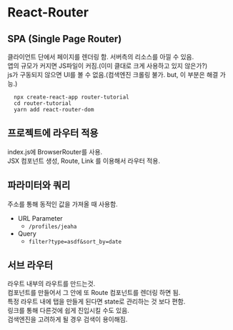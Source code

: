 # React-Router

## SPA (Single Page Router)

클라이언트 단에서 페이지를 렌더링 함.
서버측의 리소스를 아낄 수 있음.  
앱의 규모가 커지면 JS파일이 커짐.(이미 클대로 크게 사용하고 있지 않은가?)  
js가 구동되지 않으면 UI를 볼 수 없음.(컴색엔진 크롤링 불가. but, 이 부분은 해결 가능.)

```
  npx create-react-app router-tutorial
  cd router-tutorial
  yarn add react-router-dom
```

## 프로젝트에 라우터 적용

index.js에 BrowserRouter를 사용.  
JSX 컴포넌트 생성, Route, Link 를 이용해서 라우터 적용.

## 파라미터와 쿼리

주소를 통해 동적인 값을 가져올 때 사용함.

- URL Parameter
  - `/profiles/jeaha`
- Query
  - `filter?type=asdf&sort_by=date`

## 서브 라우터

라우트 내부의 라우트를 만드는것.  
컴포넌트를 만들어서 그 안에 또 Route 컴포넌트를 렌더링 하면 됨.  
특정 라우트 내에 탭을 만들게 된다면 state로 관리하는 것 보다 편함.  
링크를 통해 다른것에 쉽게 진입시킬 수도 있음.  
검색엔진을 고려하게 될 경우 검색이 용이해짐.
